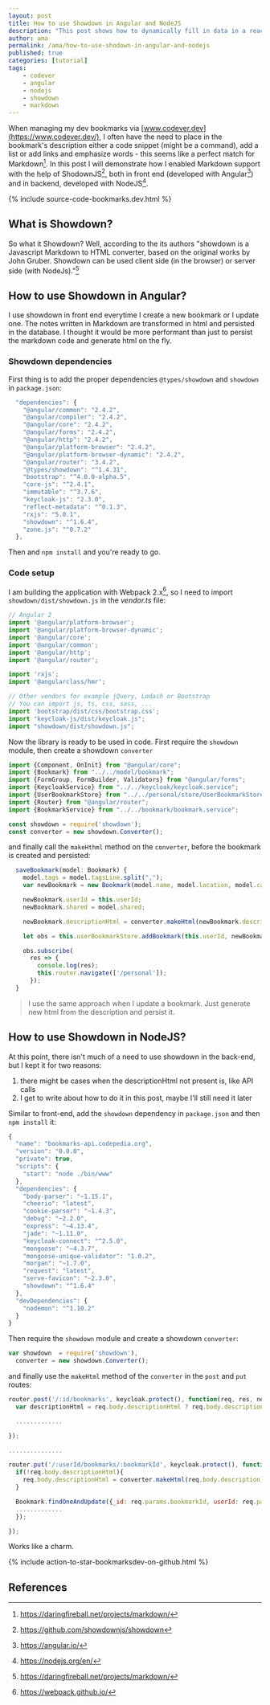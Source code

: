 ```yaml
---
layout: post
title: How to use Showdown in Angular and NodeJS
description: "This post shows how to dynamically fill in data in a reactive form field, based on other field's data"
author: ama
permalink: /ama/how-to-use-shodown-in-angular-and-nodejs
published: true
categories: [tutorial]
tags:
    - codever
    - angular
    - nodejs
    - showdown
    - markdown
---
```


When managing my dev bookmarks via [www.codever.dev](https://www.codever.dev/),
 I often have the need to place in the bookmark's description either a code snippet (might be a command),
  add a list or add links and emphasize words - this seems like a perfect match for Markdown[^1].
   In this post I will demonstrate how I enabled Markdown support with the help of ShodownJS[^2],
    both in front end (developed with Angular[^3]) and in backend, developed with NodeJS[^4].

[^1]: <https://daringfireball.net/projects/markdown/>
[^2]: <https://github.com/showdownjs/showdown>
[^3]: <https://angular.io/>
[^4]: <https://nodejs.org/en/>

{% include source-code-bookmarks.dev.html %}

<!--more-->

## What is Showdown?
So what it Showdown? Well, according to the its authors "showdown is a Javascript Markdown to HTML converter, based on the original works by John Gruber. Showdown can be used client side (in the browser) or server side (with NodeJs)."[^1]

## How to use Showdown in Angular?

I use showdown in front end everytime I create a new bookmark or I update one. The notes written in Markdown are transformed in html and persisted in the database. I thought it would be more performant than just to persist the markdown code
 and generate html on the fly.

### Showdown dependencies

First thing is to add the proper dependencies `@types/showdown` and `showdown` in `package.json`:

```javascript
  "dependencies": {
    "@angular/common": "2.4.2",
    "@angular/compiler": "2.4.2",
    "@angular/core": "2.4.2",
    "@angular/forms": "2.4.2",
    "@angular/http": "2.4.2",
    "@angular/platform-browser": "2.4.2",
    "@angular/platform-browser-dynamic": "2.4.2",
    "@angular/router": "3.4.2",
    "@types/showdown": "^1.4.31",
    "bootstrap": "^4.0.0-alpha.5",
    "core-js": "^2.4.1",
    "immutable": "^3.7.6",
    "keycloak-js": "2.3.0",
    "reflect-metadata": "^0.1.3",
    "rxjs": "5.0.1",
    "showdown": "^1.6.4",
    "zone.js": "^0.7.2"
  },
```

Then  and `npm install` and you're ready to go.

### Code setup

I am building the application with Webpack 2.x[^5], so I need to import `showdown/dist/showdown.js` in the _vendor.ts_ file:

[^5]: <https://webpack.github.io/>

```typescript
// Angular 2
import '@angular/platform-browser';
import '@angular/platform-browser-dynamic';
import '@angular/core';
import '@angular/common';
import '@angular/http';
import '@angular/router';

import 'rxjs';
import '@angularclass/hmr';

// Other vendors for example jQuery, Lodash or Bootstrap
// You can import js, ts, css, sass, ...
import 'bootstrap/dist/css/bootstrap.css';
import "keycloak-js/dist/keycloak.js";
import "showdown/dist/showdown.js";
```

Now the library is ready to be used in code. First require the `showdown` module, then create a  showdown `converter`

```typescript
import {Component, OnInit} from "@angular/core";
import {Bookmark} from "../../model/bookmark";
import {FormGroup, FormBuilder, Validators} from "@angular/forms";
import {KeycloakService} from "../../keycloak/keycloak.service";
import {UserBookmarkStore} from "../../personal/store/UserBookmarkStore";
import {Router} from "@angular/router";
import {BookmarkService} from "../../bookmark/bookmark.service";

const showdown = require('showdown');
const converter = new showdown.Converter();
```

and finally call the `makeHthml` method on the `converter`, before the bookmark is created and persisted:

```typescript
  saveBookmark(model: Bookmark) {
    model.tags = model.tagsLine.split(",");
    var newBookmark = new Bookmark(model.name, model.location, model.category,model.tagsLine.split(","), model.description, null);

    newBookmark.userId = this.userId;
    newBookmark.shared = model.shared;

    newBookmark.descriptionHtml = converter.makeHtml(newBookmark.description);

    let obs = this.userBookmarkStore.addBookmark(this.userId, newBookmark);

    obs.subscribe(
      res => {
        console.log(res);
        this.router.navigate(['/personal']);
      });
  }
```

> I use the same approach when I update a bookmark. Just generate new html from the description and persist it.

## How to use Showdown in NodeJS?

At this point, there isn't much of a need to use showdown in the back-end, but I kept it for two reasons:

1. there might be cases when the descriptionHtml not present is, like API calls
2. I get to write about how to do it in this post, maybe I'll still need it later

Similar to front-end, add the `showdown` dependency in `package.json` and then `npm install` it:

```javascript
{
  "name": "bookmarks-api.codepedia.org",
  "version": "0.0.0",
  "private": true,
  "scripts": {
    "start": "node ./bin/www"
  },
  "dependencies": {
    "body-parser": "~1.15.1",
    "cheerio": "latest",
    "cookie-parser": "~1.4.3",
    "debug": "~2.2.0",
    "express": "~4.13.4",
    "jade": "~1.11.0",
    "keycloak-connect": "^2.5.0",
    "mongoose": "~4.3.7",
    "mongoose-unique-validator": "1.0.2",
    "morgan": "~1.7.0",
    "request": "latest",
    "serve-favicon": "~2.3.0",
    "showdown": "^1.6.4"
  },
  "devDependencies": {
    "nodemon": "^1.10.2"
  }
}
```

Then require the `showdown` module and create a showdown `converter`:

```javascript
var showdown  = require('showdown'),
  converter = new showdown.Converter();
```

and finally use the `makeHtml` method of the  `converter` in the `post` and `put` routes:

```javascript
router.post('/:id/bookmarks', keycloak.protect(), function(req, res, next){
  var descriptionHtml = req.body.descriptionHtml ? req.body.descriptionHtml: converter.makeHtml(req.body.description);

  .............

});

...............

router.put('/:userId/bookmarks/:bookmarkId', keycloak.protect(), function(req, res, next) {
  if(!req.body.descriptionHtml){
    req.body.descriptionHtml = converter.makeHtml(req.body.description);
  }

  Bookmark.findOneAndUpdate({_id: req.params.bookmarkId, userId: req.params.userId}, req.body, {new: true}, function(err, bookmark){
  .............
  });

});
```

Works like a charm.

{% include action-to-star-bookmarksdev-on-github.html %}

## References
